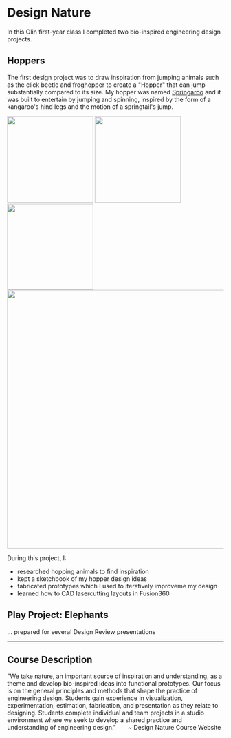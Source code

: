 # Design Nature

In this Olin first-year class I completed two bio-inspired engineering design projects. 

## Hoppers
The first design project was to draw inspiration from jumping animals such as the click beetle and froghopper to create a "Hopper" that can jump substantially compared to its size. My hopper was named [Springaroo](https://github.com/liloheinrich/DesNat/main/Final%20Draft/Hopper%20Poster%20Lilo%20Heinrich.pdf) and it was built to entertain by jumping and spinning, inspired by the form of a kangaroo's hind legs and the motion of a springtail's jump. 


<img src="images/hopper_slomo.gif" width="200"> <img src="images/springtail_jump.gif" width="200"> <img src="images/kangaroo_leg.png" width="200"> 
<img src="images/hopper_posterimg.png" width="600">

During this project, I:

- researched hopping animals to find inspiration
- kept a sketchbook of my hopper design ideas
- fabricated prototypes which I used to iteratively improveme my design
- learned how to CAD lasercutting layouts in Fusion360


## Play Project: Elephants

... prepared for several Design Review presentations


-----------------------------
## Course Description 
"We take nature, an important source of inspiration and understanding, as a theme and develop bio-inspired ideas into functional prototypes. Our focus is on the general principles and methods that shape the practice of engineering design. Students gain experience in visualization, experimentation, estimation, fabrication, and presentation as they relate to designing. Students complete individual and team projects in a studio environment where we seek to develop a shared practice and understanding of engineering design."
&nbsp;&nbsp;&nbsp;&nbsp;&nbsp;&nbsp;~ Design Nature Course Website

